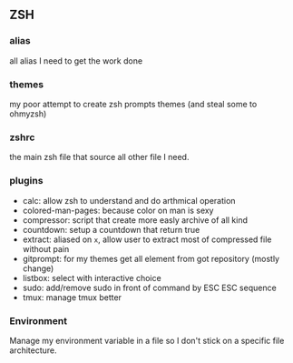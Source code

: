 ## ZSH

### alias
all alias I need to get the work done

### themes
my poor attempt to create zsh prompts themes (and steal some to ohmyzsh)

### zshrc
the main zsh file that source all other file I need.

### plugins
- calc: allow zsh to understand and do arthmical operation
- colored-man-pages: because color on man is sexy
- compressor: script that create more easly archive of all kind
- countdown: setup a countdown that return true
- extract: aliased on `x`, allow user to extract most of compressed file without pain
- gitprompt: for my themes get all element from got repository (mostly change)
- listbox: select with interactive choice
- sudo: add/remove sudo in front of command by ESC ESC sequence
- tmux: manage tmux better

### Environment
Manage my environment variable in a file so I don't stick on a specific file architecture.
